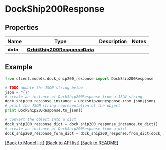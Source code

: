 # DockShip200Response

## Properties

Name | Type | Description | Notes
------------ | ------------- | ------------- | -------------
**data** | [**OrbitShip200ResponseData**](OrbitShip200ResponseData.md) |  |

## Example

```python
from client.models.dock_ship200_response import DockShip200Response

# TODO update the JSON string below
json = "{}"
# create an instance of DockShip200Response from a JSON string
dock_ship200_response_instance = DockShip200Response.from_json(json)
# print the JSON string representation of the object
print DockShip200Response.to_json()

# convert the object into a dict
dock_ship200_response_dict = dock_ship200_response_instance.to_dict()
# create an instance of DockShip200Response from a dict
dock_ship200_response_form_dict = dock_ship200_response.from_dict(dock_ship200_response_dict)
```

[[Back to Model list]](../README.md#documentation-for-models) [[Back to API list]](../README.md#documentation-for-api-endpoints) [[Back to README]](../README.md)
